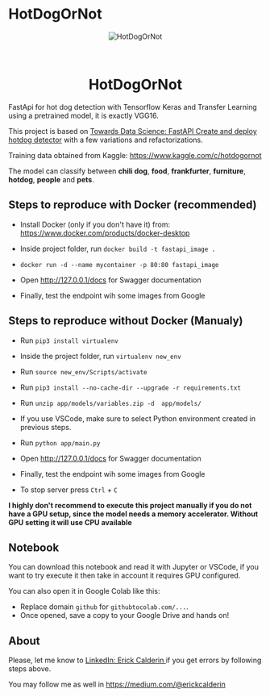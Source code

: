 # HotDogOrNot

<div align="center" id="top"> 
  <img src="https://drive.google.com/open?id=11ildP7IqK4UzBUXXnW53s-NJlVZZfQHM" alt="HotDogOrNot" />

  &#xa0;

  <!-- <a href="https://hotdogornot.netlify.app">Demo</a> -->
</div>

<h1 align="center">HotDogOrNot</h1>
FastApi for hot dog detection with Tensorflow Keras and Transfer Learning using a pretrained model, it is exactly VGG16.

This project is based on <a href=https://pub.towardsai.net/fastapi-create-and-deploy-hot-dog-detector-cf89d9b51a3c > Towards Data Science: FastAPI Create and deploy hotdog detector</a> with a few variations and refactorizations.

Training data obtained from Kaggle: https://www.kaggle.com/c/hotdogornot

The model can classify between __chili dog__, __food__, __frankfurter__, __furniture__, __hotdog__, __people__ and __pets__.

## Steps to reproduce with Docker (recommended)
* Install Docker (only if you don't have it) from: https://www.docker.com/products/docker-desktop

* Inside project folder, run `docker build -t fastapi_image .`

* `docker run -d --name mycontainer -p 80:80 fastapi_image`

* Open http://127.0.0.1/docs for Swagger documentation

* Finally, test the endpoint wih some images from Google

## Steps to reproduce without Docker (Manualy)


* Run `pip3 install virtualenv`

* Inside the project folder, run `virtualenv new_env`

* Run `source new_env/Scripts/activate`

* Run `pip3 install --no-cache-dir --upgrade -r requirements.txt`

* Run `unzip app/models/variables.zip -d  app/models/`

* If you use VSCode, make sure to select Python environment created in previous steps.

* Run `python app/main.py`

* Open http://127.0.0.1/docs for Swagger documentation

* Finally, test the endpoint wih some images from Google

* To stop server press `Ctrl` + `C`

**I highly don't recommend to execute this project manually if you do not have a GPU setup, since the model needs a memory accelerator. Without GPU setting it will use CPU available**

## Notebook
You can download this notebook and read it with Jupyter or VSCode, if you want to try execute it then take in account it requires GPU configured.

You can also open it in Google Colab like this:

* Replace domain `github` for `githubtocolab.com/...`.
* Once opened, save a copy to your Google Drive and hands on!

## About

Please, let me know to <a href='https://www.linkedin.com/in/erick-calderin-5bb6963b/'>LinkedIn: Erick Calderin </a> if you get errors by following steps above.

You may follow me as well in https://medium.com/@erickcalderin
